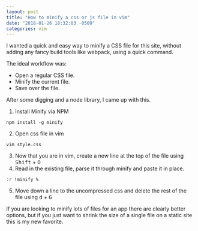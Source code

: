 ```yaml
---
layout: post
title: "How to minify a css or js file in vim"
date: "2018-01-26 18:32:03 -0500"
categories: vim
---
```


I wanted a quick and easy way to minify a CSS file for this site, without adding any fancy build tools like webpack, using a quick command.

The ideal workflow was:

- Open a regular CSS file.
- Minify the current file.
- Save over the file.

After some digging and a node library, I came up with this.

1. Install Minify via NPM
``` shell
npm install -g minify
```
2. Open css file in vim
``` shell
vim style.css
```
3. Now that you are in vim, create a new line at the top of the file using <kbd>Shift</kbd> + <kbd>O</kbd>
4. Read in the existing file, parse it through minify and paste it in place.
``` vim
:r !minify %
```
5. Move down a line to the uncompressed css and delete the rest of the file using <kbd>d</kbd> + <kbd>G</kbd>

If you are looking to minify lots of files for an app there are clearly better options, but if you just want to shrink the size of a single file on a static site this is my new favorite.
